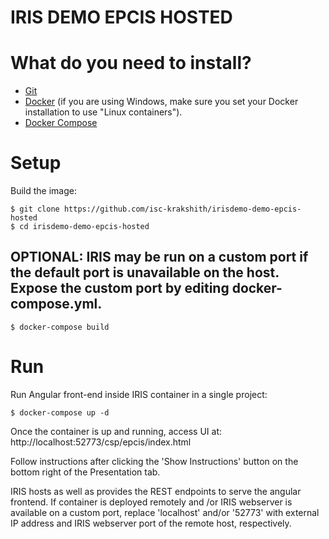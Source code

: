 # IRIS DEMO EPCIS HOSTED

# What do you need to install? 
* [Git](https://git-scm.com/downloads) 
* [Docker](https://www.docker.com/products/docker-desktop) (if you are using Windows, make sure you set your Docker installation to use "Linux containers").
* [Docker Compose](https://docs.docker.com/compose/install/)

# Setup
Build the image:

```console
$ git clone https://github.com/isc-krakshith/irisdemo-demo-epcis-hosted
$ cd irisdemo-demo-epcis-hosted
```
## OPTIONAL: IRIS may be run on a custom port if the default port is unavailable on the host. Expose the custom port by editing docker-compose.yml.

```
$ docker-compose build
```
# Run

Run Angular front-end inside IRIS container in a single project:

```
$ docker-compose up -d
```

Once the container is up and running, access UI at: http://localhost:52773/csp/epcis/index.html

Follow instructions after clicking the 'Show Instructions' button on the bottom right of the Presentation tab.

IRIS hosts as well as provides the REST endpoints to serve the angular frontend. If container is deployed remotely and /or IRIS webserver is available on a custom port, replace 'localhost' and/or '52773' with external IP address and IRIS webserver port of the remote host, respectively.
